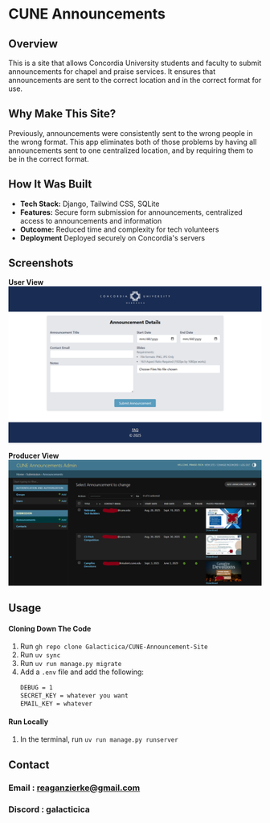 # CUNE Announcements
## Overview
This is a site that allows Concordia University students and faculty to submit announcements for chapel and praise services. It ensures that announcements are sent to the correct location and in the correct format for use.

## Why Make This Site?
Previously, announcements were consistently sent to the wrong people in the wrong format. This app eliminates both of those problems by having all announcements sent to one centralized location, and by requiring them to be in the correct format.

## How It Was Built
- **Tech Stack:** Django, Tailwind CSS, SQLite
- **Features:** Secure form submission for announcements, centralized access to announcements and information
- **Outcome:** Reduced time and complexity for tech volunteers
- **Deployment** Deployed securely on Concordia's servers

## Screenshots
**User View**
![submission form](./images_github/csa.cune.edu_chapel.png)

**Producer View**
![admin_view](./images_github/csa.cune.edu_chapel_admin.png)

## Usage
#### Cloning Down The Code
1. Run ```gh repo clone Galacticica/CUNE-Announcement-Site```
2. Run ```uv sync```
3. Run ```uv run manage.py migrate```
4. Add a ```.env``` file and add the following:
     ```
     DEBUG = 1
     SECRET_KEY = whatever you want
     EMAIL_KEY = whatever
     ```

#### Run Locally
1. In the terminal, run ```uv run manage.py runserver```

## Contact
### Email : reaganzierke@gmail.com
### Discord : galacticica

